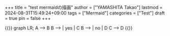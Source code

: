 +++
title = "test mermaidの描画"
author = ["YAMASHITA Takao"]
lastmod = 2024-08-31T15:49:24+09:00
tags = ["Mermaid"]
categories = ["Test"]
draft = true
pin = false
+++

{{<mermaid>}}
graph LR;
  A --> B
  B --> | yes | C
  B --> | no  | D
  C --> D
{{</mermaid>}}
